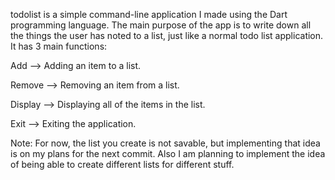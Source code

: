 todolist is a simple command-line application I made using the Dart programming language. The main purpose of the app is to write down all the things the user has noted to a list, just like a normal todo list application. It has 3 main functions:

Add --> Adding an item to a list.

Remove --> Removing an item from a list.

Display --> Displaying all of the items in the list.

Exit --> Exiting the application.

Note: For now, the list you create is not savable, but implementing that idea is on my plans for the next commit. Also I am planning to implement the idea of being able to create different lists for different stuff.
